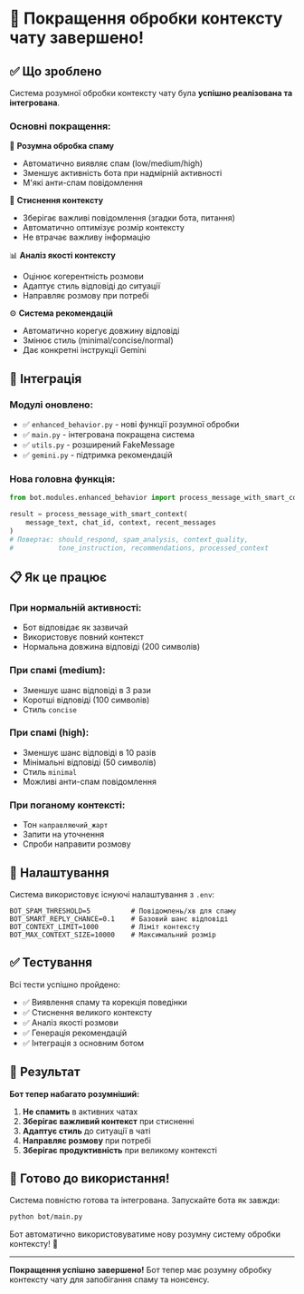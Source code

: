 # 🎉 Покращення обробки контексту чату завершено!

## ✅ Що зроблено

Система розумної обробки контексту чату була **успішно реалізована та інтегрована**. 

### Основні покращення:

🧠 **Розумна обробка спаму**
- Автоматично виявляє спам (low/medium/high)
- Зменшує активність бота при надмірній активності
- М'які анти-спам повідомлення

🔧 **Стиснення контексту**
- Зберігає важливі повідомлення (згадки бота, питання)
- Автоматично оптимізує розмір контексту
- Не втрачає важливу інформацію

📊 **Аналіз якості контексту**  
- Оцінює когерентність розмови
- Адаптує стиль відповіді до ситуації
- Направляє розмову при потребі

⚙️ **Система рекомендацій**
- Автоматично корегує довжину відповіді
- Змінює стиль (minimal/concise/normal)
- Дає конкретні інструкції Gemini

## 🚀 Інтеграція

### Модулі оновлено:
- ✅ `enhanced_behavior.py` - нові функції розумної обробки
- ✅ `main.py` - інтегрована покращена система
- ✅ `utils.py` - розширений FakeMessage
- ✅ `gemini.py` - підтримка рекомендацій

### Нова головна функція:
```python
from bot.modules.enhanced_behavior import process_message_with_smart_context

result = process_message_with_smart_context(
    message_text, chat_id, context, recent_messages
)
# Повертає: should_respond, spam_analysis, context_quality, 
#           tone_instruction, recommendations, processed_context
```

## 📋 Як це працює

### При нормальній активності:
- Бот відповідає як зазвичай
- Використовує повний контекст
- Нормальна довжина відповіді (200 символів)

### При спамі (medium):
- Зменшує шанс відповіді в 3 рази
- Коротші відповіді (100 символів)
- Стиль `concise`

### При спамі (high):
- Зменшує шанс відповіді в 10 разів  
- Мінімальні відповіді (50 символів)
- Стиль `minimal`
- Можливі анти-спам повідомлення

### При поганому контексті:
- Тон `направляючий_жарт`
- Запити на уточнення
- Спроби направити розмову

## 🔧 Налаштування

Система використовує існуючі налаштування з `.env`:

```env
BOT_SPAM_THRESHOLD=5          # Повідомлень/хв для спаму
BOT_SMART_REPLY_CHANCE=0.1    # Базовий шанс відповіді  
BOT_CONTEXT_LIMIT=1000        # Ліміт контексту
BOT_MAX_CONTEXT_SIZE=10000    # Максимальний розмір
```

## ✅ Тестування

Всі тести успішно пройдено:
- ✅ Виявлення спаму та корекція поведінки
- ✅ Стиснення великого контексту
- ✅ Аналіз якості розмови  
- ✅ Генерація рекомендацій
- ✅ Інтеграція з основним ботом

## 🎯 Результат

**Бот тепер набагато розумніший:**

1. **Не спамить** в активних чатах
2. **Зберігає важливий контекст** при стисненні
3. **Адаптує стиль** до ситуації в чаті
4. **Направляє розмову** при потребі
5. **Зберігає продуктивність** при великому контексті

## 🚀 Готово до використання!

Система повністю готова та інтегрована. Запускайте бота як завжди:

```bash
python bot/main.py
```

Бот автоматично використовуватиме нову розумну систему обробки контексту! 🎉

---

**Покращення успішно завершено!** Бот тепер має розумну обробку контексту чату для запобігання спаму та нонсенсу.
